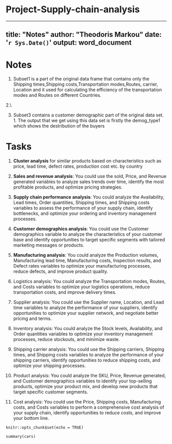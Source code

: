 # Project-Supply-chain-analysis


---
title: "Notes"
author: "Theodoris Markou"
date: '`r Sys.Date()`'
output: word_document
---

# Notes

1.  Subset1 is a part of the original data frame that contains only the Shipping times,Shipping costs,Transportation modes,Routes, carrier, Location and it used for calculating the efficiency of the transportation modes and Routes on different Countries.

2.\

3.   Subset3 contains a customer demographic part of the original data set.
    1.  The output that we get using this data set is firstly the demog_type1 which shows the destribution of the buyers

# Tasks

1.  **Cluster analysis** for similar products based on characteristics such as price, lead time, defect rates, production cost etc. by country

2.  **Sales and revenue analysis**: You could use the sold, Price, and Revenue generated variables to analyze sales trends over time, identify the most profitable products, and optimize pricing strategies.

3.  **Supply chain performance analysis**: You could analyze the Availability, Lead times, Order quantities, Shipping times, and Shipping costs variables to assess the performance of your supply chain, identify bottlenecks, and optimize your ordering and inventory management processes.

4.  **Customer demographics analysis**: You could use the Customer demographics variable to analyze the characteristics of your customer base and identify opportunities to target specific segments with tailored marketing messages or products.

5.  **Manufacturing analysis**: You could analyze the Production volumes, Manufacturing lead time, Manufacturing costs, Inspection results, and Defect rates variables to optimize your manufacturing processes, reduce defects, and improve product quality.

6.  Logistics analysis: You could analyze the Transportation modes, Routes, and Costs variables to optimize your logistics operations, reduce transportation costs, and improve delivery times.

7.  Supplier analysis: You could use the Supplier name, Location, and Lead time variables to analyze the performance of your suppliers, identify opportunities to optimize your supplier network, and negotiate better pricing and terms.

8.  Inventory analysis: You could analyze the Stock levels, Availability, and Order quantities variables to optimize your inventory management processes, reduce stockouts, and minimize waste.

9.  Shipping carrier analysis: You could use the Shipping carriers, Shipping times, and Shipping costs variables to analyze the performance of your shipping carriers, identify opportunities to reduce shipping costs, and optimize your shipping processes.

10. Product analysis: You could analyze the SKU, Price, Revenue generated, and Customer demographics variables to identify your top-selling products, optimize your product mix, and develop new products that target specific customer segments.

11. Cost analysis: You could use the Price, Shipping costs, Manufacturing costs, and Costs variables to perform a comprehensive cost analysis of your supply chain, identify opportunities to reduce costs, and improve your bottom line.

```{r setup, include=FALSE}
knitr::opts_chunk$set(echo = TRUE)
```

```{r cars}
summary(cars)
```

```{r pressure, echo=FALSE}

```
